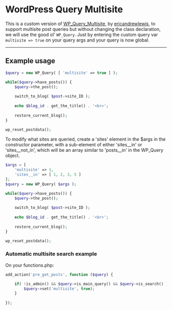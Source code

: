 # WordPress Query Multisite

This is a custom version of [WP_Query_Multisite](https://github.com/ericandrewlewis/WP_Query_Multisite), by [ericandrewlewis](https://github.com/ericandrewlewis), to support multisite post queries but without changing the class declaration, we will use the good ol' `WP_Query`. Just by entering the custom query var `multisite => true` on your query args and your query is now global.

-----------------

## Example usage

```php
$query = new WP_Query( [ 'multisite' => true ] );

while($query->have_posts()) {
    $query->the_post();
    
    switch_to_blog( $post->site_ID );
        
    echo $blog_id . get_the_title() . '<br>';
        
    restore_current_blog();
}

wp_reset_postdata();
```

To modify what sites are queried, create a 'sites' element in the $args in the constructor parameter, with a sub-element of either 'sites__in' or 'sites__not_in', which will be an array similar to 'posts__in' in the WP_Query object. 

```php
$args = [
    'multisite' => 1,
    'sites__in' => [ 1, 2, 3, 5 ]
];
$query = new WP_Query( $args );

while($query->have_posts()) {
    $query->the_post();
    
    switch_to_blog( $post->site_ID );
    
    echo $blog_id . get_the_title() . '<br>';
    
    restore_current_blog();
}

wp_reset_postdata();
```

### Automatic multisite search example

On your functions.php:

```php
add_action('pre_get_posts', function ($query) {

    if( !is_admin() && $query->is_main_query() && $query->is_search() ) {
        $query->set('multisite', true);
    }
    
});
```
